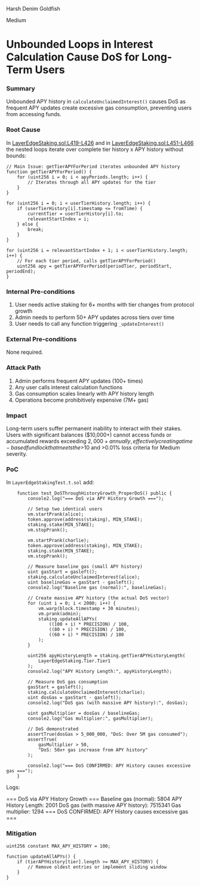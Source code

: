 Harsh Denim Goldfish

Medium

# Unbounded Loops in Interest Calculation Cause DoS for Long-Term Users

### Summary

Unbounded APY history in `calculateUnclaimedInterest()` causes DoS as frequent APY updates create excessive gas consumption, preventing users from accessing funds.

### Root Cause

In [LayerEdgeStaking.sol:L419-L426](https://github.com/sherlock-audit/2025-05-layeredge/blob/main/edgen-staking/src/stake/LayerEdgeStaking.sol#L419-L426) and in [LayerEdgeStaking.sol:L451-L466](https://github.com/sherlock-audit/2025-05-layeredge/blob/main/edgen-staking/src/stake/LayerEdgeStaking.sol#L451-L466) the nested loops iterate over complete tier history x APY history without bounds:
```solidity
// Main Issue: getTierAPYForPeriod iterates unbounded APY history
function getTierAPYForPeriod() {
    for (uint256 i = 0; i < apyPeriods.length; i++) {
        // Iterates through all APY updates for the tier
    }
}

for (uint256 i = 0; i < userTierHistory.length; i++) {
    if (userTierHistory[i].timestamp <= fromTime) {
        currentTier = userTierHistory[i].to;
        relevantStartIndex = i;
    } else {
        break;
    }
}

for (uint256 i = relevantStartIndex + 1; i < userTierHistory.length; i++) {
    // For each tier period, calls getTierAPYForPeriod()
    uint256 apy = getTierAPYForPeriod(periodTier, periodStart, periodEnd);
}
```

### Internal Pre-conditions

1. User needs active staking for 6+ months with tier changes from protocol growth
2. Admin needs to perform 50+ APY updates across tiers over time
3. User needs to call any function triggering `_updateInterest()`

### External Pre-conditions

None required.

### Attack Path

1.  Admin performs frequent APY updates (100+ times)
2.  Any user calls interest calculation functions
3.  Gas consumption scales linearly with APY history length
4.  Operations become prohibitively expensive (7M+ gas)

### Impact

Long-term users suffer permanent inability to interact with their stakes. Users with significant balances ($10,000+) cannot access funds or accumulated rewards exceeding $2,000+ annually, effectively creating a time-based fund lock that meets the >$10 and >0.01% loss criteria for Medium severity.

### PoC

In `LayerEdgeStakingTest.t.sol` add:

```solidity
    function test_DoSThroughHistoryGrowth_ProperDoS() public {
        console2.log("=== DoS via APY History Growth ===");

        // Setup two identical users
        vm.startPrank(alice);
        token.approve(address(staking), MIN_STAKE);
        staking.stake(MIN_STAKE);
        vm.stopPrank();

        vm.startPrank(charlie);
        token.approve(address(staking), MIN_STAKE);
        staking.stake(MIN_STAKE);
        vm.stopPrank();

        // Measure baseline gas (small APY history)
        uint gasStart = gasleft();
        staking.calculateUnclaimedInterest(alice);
        uint baselineGas = gasStart - gasleft();
        console2.log("Baseline gas (normal):", baselineGas);

        // Create massive APY history (the actual DoS vector)
        for (uint i = 0; i < 2000; i++) {
            vm.warp(block.timestamp + 30 minutes);
            vm.prank(admin);
            staking.updateAllAPYs(
                ((100 + i) * PRECISION) / 100,
                ((80 + i) * PRECISION) / 100,
                ((60 + i) * PRECISION) / 100
            );
        }

        uint256 apyHistoryLength = staking.getTierAPYHistoryLength(
            LayerEdgeStaking.Tier.Tier1
        );
        console2.log("APY History Length:", apyHistoryLength);

        // Measure DoS gas consumption
        gasStart = gasleft();
        staking.calculateUnclaimedInterest(charlie);
        uint dosGas = gasStart - gasleft();
        console2.log("DoS gas (with massive APY history):", dosGas);

        uint gasMultiplier = dosGas / baselineGas;
        console2.log("Gas multiplier:", gasMultiplier);

        // DoS demonstrated
        assertTrue(dosGas > 5_000_000, "DoS: Over 5M gas consumed");
        assertTrue(
            gasMultiplier > 50,
            "DoS: 50x+ gas increase from APY history"
        );

        console2.log("=== DoS CONFIRMED: APY History causes excessive gas ===");
    }
```

Logs:

  === DoS via APY History Growth ===
  Baseline gas (normal): 5804
  APY History Length: 2001
  DoS gas (with massive APY history): 7515341
  Gas multiplier: 1294
  === DoS CONFIRMED: APY History causes excessive gas ===

### Mitigation

```solidity
uint256 constant MAX_APY_HISTORY = 100;

function updateAllAPYs() {
    if (tierAPYHistory[tier].length >= MAX_APY_HISTORY) {
        // Remove oldest entries or implement sliding window
    }
}
```